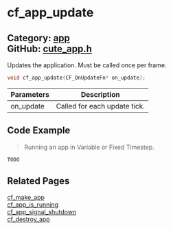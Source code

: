# cf_app_update

Category: [app](https://github.com/RandyGaul/cute_framework/blob/master/docs/api_reference?id=app)  
GitHub: [cute_app.h](https://github.com/RandyGaul/cute_framework/blob/master/include/cute_app.h)  
---

Updates the application. Must be called once per frame.

```cpp
void cf_app_update(CF_OnUpdateFn* on_update);
```

Parameters | Description
--- | ---
on_update | Called for each update tick.

## Code Example

> Running an app in Variable or Fixed Timestep.

```cpp
TODO
```

## Related Pages

[cf_make_app](https://github.com/RandyGaul/cute_framework/blob/master/docs/app/cf_make_app.md)  
[cf_app_is_running](https://github.com/RandyGaul/cute_framework/blob/master/docs/app/cf_app_is_running.md)  
[cf_app_signal_shutdown](https://github.com/RandyGaul/cute_framework/blob/master/docs/app/cf_app_signal_shutdown.md)  
[cf_destroy_app](https://github.com/RandyGaul/cute_framework/blob/master/docs/app/cf_destroy_app.md)  
